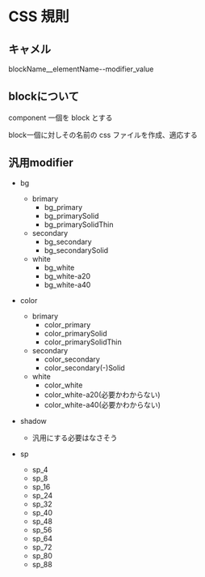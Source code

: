 # CSS 規則

## キャメル

blockName__elementName--modifier_value

## blockについて

component 一個を block とする

block一個に対しその名前の css ファイルを作成、適応する

## 汎用modifier

- bg
  - brimary
    - bg_primary
    - bg_primarySolid
    - bg_primarySolidThin
  - secondary
    - bg_secondary
    - bg_secondarySolid
  - white
    - bg_white
    - bg_white-a20
    - bg_white-a40

- color
  - brimary
    - color_primary
    - color_primarySolid
    - color_primarySolidThin
  - secondary
    - color_secondary
    - color_secondary(-)Solid
  - white
    - color_white
    - color_white-a20(必要かわからない)
    - color_white-a40(必要かわからない)

- shadow
  - 汎用にする必要はなさそう

- sp
  - sp_4
  - sp_8
  - sp_16
  - sp_24
  - sp_32
  - sp_40
  - sp_48
  - sp_56
  - sp_64
  - sp_72
  - sp_80
  - sp_88
